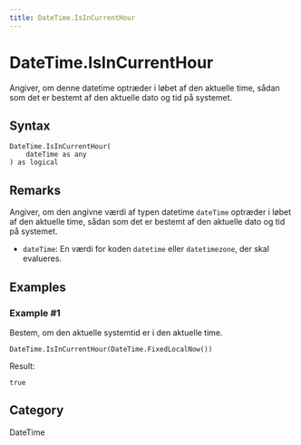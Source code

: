 ```yaml
---
title: DateTime.IsInCurrentHour
---
```


# DateTime.IsInCurrentHour


Angiver, om denne datetime optræder i løbet af den aktuelle time, sådan som det er bestemt af den aktuelle dato og tid på systemet.


## Syntax

```powerquery
DateTime.IsInCurrentHour(
    dateTime as any
) as logical
```


## Remarks

Angiver, om den angivne værdi af typen datetime <code>dateTime</code> optræder i løbet af den aktuelle time, sådan som det er bestemt af den aktuelle dato og tid på systemet.      <ul>      <li><code>dateTime</code>: En værdi for koden <code>datetime</code> eller <code>datetimezone</code>, der skal evalueres.</li>      </ul>


## Examples

### Example #1 
Bestem, om den aktuelle systemtid er i den aktuelle time.
```powerquery
DateTime.IsInCurrentHour(DateTime.FixedLocalNow())
```

Result: 
```powerquery
true
```




## Category
DateTime
